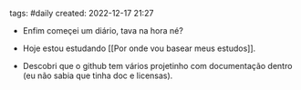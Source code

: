 tags: #daily
created: 2022-12-17 21:27

- Enfim começei um diário, tava na hora né?

- Hoje estou estudando [[Por onde vou basear meus estudos]].

- Descobri que o github tem vários projetinho com documentação dentro (eu não sabia que tinha doc e licensas).



